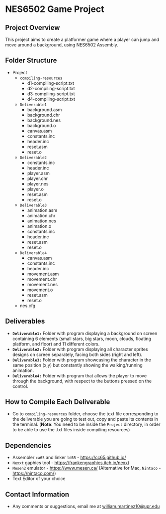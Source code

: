 # NES6502 Game Project

## Project Overview
This project aims to create a platformer game where a player can jump and move around a background, using NES6502 Assembly.

## Folder Structure
- Project
  - ```compiling-resources```
    - d1-compiling-script.txt
    - d2-compiling-script.txt
    - d3-compiling-script.txt
    - d4-compiling-script.txt
  - ```Deliverable1```
    - background.asm
    - background.chr
    - background.nes
    - background.o
    - canvas.asm
    - constants.inc
    - header.inc
    - reset.asm
    - reset.o
  - ```Deliverable2```
    - constants.inc
    - header.inc
    - player.asm
    - player.chr
    - player.nes
    - player.o
    - reset.asm
    - reset.o
  - ```Deliverable3```
    - animation.asm
    - animation.chr
    - animation.nes
    - animation.o
    - constants.inc
    - header.inc
    - reset.asm
    - reset.o
  - ```Deliverable4```
    - canvas.asm
    - constants.inc
    - header.inc
    - movement.asm
    - movement.chr
    - movement.nes
    - movement.o
    - reset.asm
    - reset.o
  - nes.cfg

## Deliverables
- **```Deliverable1:```** Folder with program displaying a background on screen containing 6 elements (small stars, big stars, moon, clouds, floating platform, and floor) and 11 different colors.
- **```Deliverable2:```** Folder with program displaying all character sprites designs on screen separately, facing both sides (right and left).
- **```Deliverable3:```** Folder with program showcasing the character in the same position (x,y) but constantly showing the walking/running animation.
- **```Deliverable4:```** Folder with program that allows the player to move through the background, with respect to the buttons pressed on the control.

## How to Compile Each Deliverable
- Go to ```compiling-resources``` folder, choose the text file corresponding to the deliverable you are going to test out, copy and paste its contents in the terminal. (**Note**: You need to be inside the ```Project``` directory, in order to be able to use the .txt files inside compiling resources)

## Dependencies
- Assembler ```ca65``` and linker ```ld65``` - https://cc65.github.io/
- ```Nexxt``` gaphics tool - https://frankengraphics.itch.io/nexxt
- ```Mesen2``` emulator - https://www.mesen.ca/ (Alternative for Mac, ```Nintaco``` - https://nintaco.com/)
- Text Editor of your choice

## Contact Information
- Any comments or suggestions, email me at william.martinez10@upr.edu


